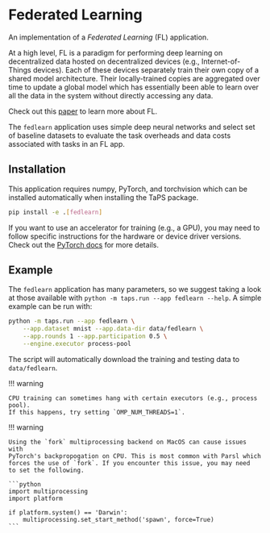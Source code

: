 # Federated Learning

An implementation of a *Federated Learning* (FL) application.

At a high level, FL is a paradigm for performing deep learning on decentralized data hosted on decentralized devices (e.g., Internet-of-Things devices).
Each of these devices separately train their own copy of a shared model architecture.
Their locally-trained copies are aggregated over time to update a global model which has essentially been able to learn over all the data in the system without directly accessing any data.

Check out this [paper](http://proceedings.mlr.press/v54/mcmahan17a/mcmahan17a.pdf) to learn more about FL.

The `fedlearn` application uses simple deep neural networks and select set of baseline datasets to evaluate the task overheads and data costs associated with tasks in an FL app.

## Installation

This application requires numpy, PyTorch, and torchvision which can be installed automatically when installing the TaPS package.
```bash
pip install -e .[fedlearn]
```
If you want to use an accelerator for training (e.g., a GPU), you may need to follow specific instructions for the hardware or device driver versions.
Check out the [PyTorch docs](https://pytorch.org/) for more details.

## Example

The `fedlearn` application has many parameters, so we suggest taking a look at those available with `python -m taps.run --app fedlearn --help`.
A simple example can be run with:

```bash
python -m taps.run --app fedlearn \
    --app.dataset mnist --app.data-dir data/fedlearn \
    --app.rounds 1 --app.participation 0.5 \
    --engine.executor process-pool
```

The script will automatically download the training and testing data to `data/fedlearn`.

!!! warning

    CPU training can sometimes hang with certain executors (e.g., process pool).
    If this happens, try setting `OMP_NUM_THREADS=1`.

!!! warning

    Using the `fork` multiprocessing backend on MacOS can cause issues with
    PyTorch's backpropogation on CPU. This is most common with Parsl which
    forces the use of `fork`. If you encounter this issue, you may need
    to set the following.

    ```python
    import multiprocessing
    import platform

    if platform.system() == 'Darwin':
        multiprocessing.set_start_method('spawn', force=True)
    ```
